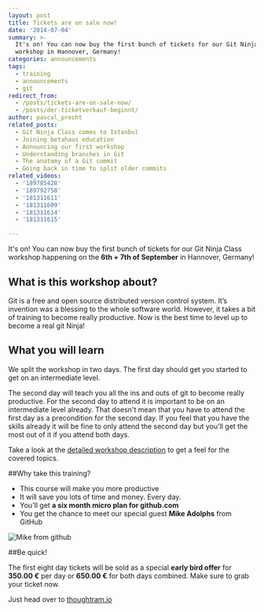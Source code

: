 ```yaml
---
layout: post
title: Tickets are on sale now!
date: '2014-07-04'
summary: >-
  It's on! You can now buy the first bunch of tickets for our Git Ninja Class
  workshop in Hannover, Germany!
categories: announcements
tags:
  - training
  - announcements
  - git
redirect_from:
  - /posts/tickets-are-on-sale-now/
  - /posts/der-ticketverkauf-beginnt/
author: pascal_precht
related_posts:
  - Git Ninja Class comes to Istanbul
  - Joining betahaus education
  - Announcing our first workshop
  - Understanding branches in Git
  - The anatomy of a Git commit
  - Going back in time to split older commits
related_videos:
  - '189785428'
  - '189792758'
  - '181311611'
  - '181311609'
  - '181311614'
  - '181311615'

---
```


It's on! You can now buy the first bunch of tickets for our Git Ninja Class workshop happening on the **6th + 7th of September** in Hannover, Germany!

## What is this workshop about?

Git is a free and open source distributed version control system. It’s invention was a blessing to the whole software world. However, it takes a bit of training to become really productive. Now is the best time to level up to become a real git Ninja!

## What you will learn

We split the workshop in two days. The first day should get you started to get on an intermediate level. 

The second day will teach you all the ins and outs of git to become really productive. For the second day to attend it is important to be on an intermediate level already. That doesn't mean that you have to attend the first day as a precondition for the second day. If you feel that you have the skills already it will be fine to only attend the second day but you'll get the most out of it if you attend both days. 

Take a look at the [detailed workshop description](http://thoughtram.io/#trainings) to get a feel for the covered topics.

##Why take this training?

- This course will make you more productive
- It will save you lots of time and money. Every day.
- You'll get **a six month micro plan for github.com**
- You get the chance to meet our special guest **Mike Adolphs** from GitHub

![Mike from github](http://thoughtram.io/images/9328f926.mike.png)

##Be quick!

The first eight day tickets will be sold as a special **early bird offer** for **350.00 €** per day or **650.00 €** for both days combined. Make sure to grab your ticket now.

Just head over to [thoughtram.io](http://thoughtram.io/#trainings)
